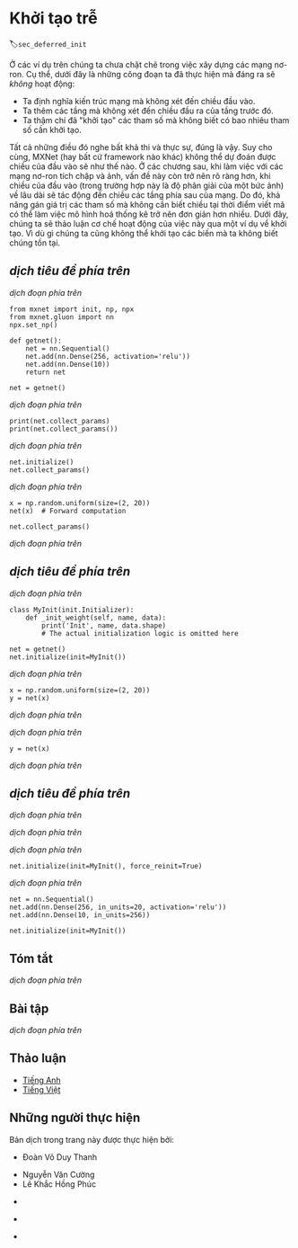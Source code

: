 <!-- ===================== Bắt đầu dịch Phần 1 ===================== -->
<!-- ========================================= REVISE PHẦN 1 - BẮT ĐẦU =================================== -->

<!--
# Deferred Initialization
-->

# Khởi tạo trễ
:label:`sec_deferred_init`

<!--
In the previous examples we played fast and loose with setting up our networks. In particular we did the following things that *shouldn't* work:
-->

Ở các ví dụ trên chúng ta chưa chặt chẽ trong việc xây dựng các mạng nơ-ron.
Cụ thể, dưới đây là những công đoạn ta đã thực hiện mà đáng ra sẽ *không* hoạt động:

<!--
* We defined the network architecture with no regard to the input dimensionality.
* We added layers without regard to the output dimension of the previous layer.
* We even "initialized" these parameters without knowing how many parameters were to initialize.
-->

* Ta định nghĩa kiến trúc mạng mà không xét đến chiều đầu vào.
* Ta thêm các tầng mà không xét đến chiều đầu ra của tầng trước đó.
* Ta thậm chí đã "khởi tạo" các tham số mà không biết có bao nhiêu tham số cần khởi tạo.

<!--
All of those things sound impossible and indeed, they are. 
After all, there is no way MXNet (or any other framework for that matter) could predict what the input dimensionality of a network would be. 
Later on, when working with convolutional networks and images this problem will become even more pertinent, since the input dimensionality 
(i.e., the resolution of an image) will affect the dimensionality of subsequent layers at a long range. 
Hence, the ability to set parameters without the need to know at the time of writing the code what the dimensionality is can greatly simplify statistical modeling. 
In what follows, we will discuss how this works using initialization as an example. 
After all, we cannot initialize variables that we do not know exist.
-->

Tất cả những điều đó nghe bất khả thi và thực sự, đúng là vậy.
Suy cho cùng, MXNet (hay bất cứ framework nào khác) không thể dự đoán được chiều của đầu vào sẽ như thế nào.
Ở các chương sau, khi làm việc với các mạng nơ-ron tích chập và ảnh, vấn đề này còn trở nên rõ ràng hơn, khi chiều của đầu vào (trong trường hợp này là độ phân giải của một bức ảnh) về lâu dài sẽ tác động đến chiều các tầng phía sau của mạng.
Do đó, khả năng gán giá trị các tham số mà không cần biết chiều tại thời điểm viết mã có thể làm việc mô hình hoá thống kê trở nên đơn giản hơn nhiều.
Dưới đây, chúng ta sẽ thảo luận cơ chế hoạt động của việc này qua một ví dụ về khởi tạo.
Vì dù gì chúng ta cũng không thể khởi tạo các biến mà ta không biết chúng tồn tại.

<!-- ===================== Kết thúc dịch Phần 1 ===================== -->

<!-- ===================== Bắt đầu dịch Phần 2 ===================== -->

<!--
## Instantiating a Network
-->

## *dịch tiêu đề phía trên*

<!--
Let's see what happens when we instantiate a network. 
We start with our trusty MLP as before.
-->

*dịch đoạn phía trên*

```{.python .input}
from mxnet import init, np, npx
from mxnet.gluon import nn
npx.set_np()

def getnet():
    net = nn.Sequential()
    net.add(nn.Dense(256, activation='relu'))
    net.add(nn.Dense(10))
    return net

net = getnet()
```

<!--
At this point the network does not really know yet what the dimensionalities of the various parameters should be. 
All one could tell at this point is that each layer needs weights and bias, albeit of unspecified dimensionality. 
If we try accessing the parameters, that is exactly what happens.
-->

*dịch đoạn phía trên*

```{.python .input}
print(net.collect_params)
print(net.collect_params())
```

<!--
In particular, trying to access `net[0].weight.data()` at this point would trigger a runtime error stating that the network needs initializing before it can do anything. 
Let's see whether anything changes after we initialize the parameters:
-->

*dịch đoạn phía trên*

```{.python .input}
net.initialize()
net.collect_params()
```

<!--
As we can see, nothing really changed. 
Only once we provide the network with some data do we see a difference. 
Let's try it out.
-->

*dịch đoạn phía trên*

```{.python .input}
x = np.random.uniform(size=(2, 20))
net(x)  # Forward computation

net.collect_params()
```

<!--
The main difference to before is that as soon as we knew the input dimensionality, 
$\mathbf{x} \in \mathbb{R}^{20}$ it was possible to define the weight matrix for the first layer, 
i.e., $\mathbf{W}_1 \in \mathbb{R}^{256 \times 20}$. 
With that out of the way, we can progress to the second layer, 
define its dimensionality to be $10 \times 256$ and so on through the computational graph and bind all the dimensions as they become available. 
Once this is known, we can proceed by initializing parameters. 
This is the solution to the three problems outlined above.
-->

*dịch đoạn phía trên*

<!-- ===================== Kết thúc dịch Phần 2 ===================== -->

<!-- ===================== Bắt đầu dịch Phần 3 ===================== -->

<!-- ========================================= REVISE PHẦN 1 - KẾT THÚC ===================================-->

<!-- ========================================= REVISE PHẦN 2 - BẮT ĐẦU ===================================-->

<!--
## Deferred Initialization in Practice
-->

## *dịch tiêu đề phía trên*

<!--
Now that we know how it works in theory, let's see when the initialization is actually triggered. 
In order to do so, we mock up an initializer which does nothing but report a debug message stating when it was invoked and with which parameters.
-->

*dịch đoạn phía trên*

```{.python .input  n=22}
class MyInit(init.Initializer):
    def _init_weight(self, name, data):
        print('Init', name, data.shape)
        # The actual initialization logic is omitted here

net = getnet()
net.initialize(init=MyInit())
```

<!--
Note that, although `MyInit` will print information about the model parameters when it is called, 
the above `initialize` function does not print any information after it has been executed.
Therefore there is no real initialization parameter when calling the `initialize` function. 
Next, we define the input and perform a forward calculation.
-->

*dịch đoạn phía trên*

```{.python .input  n=25}
x = np.random.uniform(size=(2, 20))
y = net(x)
```

<!--
At this time, information on the model parameters is printed. 
When performing a forward calculation based on the input `x`, the system can automatically infer the shape of the weight parameters of all layers based on the shape of the input. 
Once the system has created these parameters, it calls the `MyInit` instance to initialize them before proceeding to the forward calculation.
-->

*dịch đoạn phía trên*

<!--
Of course, this initialization will only be called when completing the initial forward calculation. 
After that, we will not re-initialize when we run the forward calculation `net(x)`, so the output of the `MyInit` instance will not be generated again.
-->

*dịch đoạn phía trên*

```{.python .input}
y = net(x)
```

<!--
As mentioned at the beginning of this section, deferred initialization can also cause confusion. 
Before the first forward calculation, we were unable to directly manipulate the model parameters, 
for example, we could not use the `data` and `set_data` functions to get and modify the parameters. 
Therefore, we often force initialization by sending a sample observation through the network.
-->

*dịch đoạn phía trên*

<!-- ===================== Kết thúc dịch Phần 3 ===================== -->

<!-- ===================== Bắt đầu dịch Phần 4 ===================== -->

<!--
## Forced Initialization
-->

## *dịch tiêu đề phía trên*

<!--
Deferred initialization does not occur if the system knows the shape of all parameters when calling the `initialize` function. 
This can occur in two cases:
-->

*dịch đoạn phía trên*

<!--
* We have already seen some data and we just want to reset the parameters.
* We specified all input and output dimensions of the network when defining it.
-->

*dịch đoạn phía trên*

<!--
The first case works just fine, as illustrated below.
-->

*dịch đoạn phía trên*

```{.python .input}
net.initialize(init=MyInit(), force_reinit=True)
```

<!--
The second case requires us to specify the remaining set of parameters when creating the layer. 
For instance, for dense layers we also need to specify the `in_units` so that initialization can occur immediately once `initialize` is called.
-->

*dịch đoạn phía trên*

```{.python .input}
net = nn.Sequential()
net.add(nn.Dense(256, in_units=20, activation='relu'))
net.add(nn.Dense(10, in_units=256))

net.initialize(init=MyInit())
```

<!--
## Summary
-->

## Tóm tắt

<!--
* Deferred initialization is a good thing. It allows Gluon to set many things automatically and it removes a great source of errors from defining novel network architectures.
* We can override this by specifying all implicitly defined variables.
* Initialization can be repeated (or forced) by setting the `force_reinit=True` flag.
-->

*dịch đoạn phía trên*


<!--
## Exercises
-->

## Bài tập

<!--
1. What happens if you specify only parts of the input dimensions. Do you still get immediate initialization?
2. What happens if you specify mismatching dimensions?
3. What would you need to do if you have input of varying dimensionality? Hint - look at parameter tying.
-->

*dịch đoạn phía trên*

<!-- ===================== Kết thúc dịch Phần 4 ===================== -->
<!-- ========================================= REVISE PHẦN 2 - KẾT THÚC ===================================-->

<!--
## [Discussions](https://discuss.mxnet.io/t/2327)
-->

## Thảo luận
* [Tiếng Anh](https://discuss.mxnet.io/t/2327)
* [Tiếng Việt](https://forum.machinelearningcoban.com/c/d2l)

## Những người thực hiện
Bản dịch trong trang này được thực hiện bởi:
<!--
Tác giả của mỗi Pull Request điền tên mình và tên những người review mà bạn thấy
hữu ích vào từng phần tương ứng. Mỗi dòng một tên, bắt đầu bằng dấu `*`.

Lưu ý:
* Nếu reviewer không cung cấp tên, bạn có thể dùng tên tài khoản GitHub của họ
với dấu `@` ở đầu. Ví dụ: @aivivn.

* Tên đầy đủ của các reviewer có thể được tìm thấy tại https://github.com/aivivn/d2l-vn/blob/master/docs/contributors_info.md
-->

* Đoàn Võ Duy Thanh
<!-- Phần 1 -->
* Nguyễn Văn Cường
* Lê Khắc Hồng Phúc
<!-- Phần 2 -->
*

<!-- Phần 3 -->
*

<!-- Phần 4 -->
*
